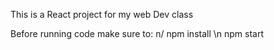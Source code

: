This is a React project for my web Dev class

Before running code make sure to:
n/ npm install
\n npm start
